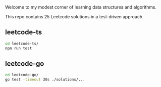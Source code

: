 Welcome to my modest corner of learning data structures and algorithms.

This repo contains 25 Leetcode solutions in a test-driven approach.

## leetcode-ts

```sh
cd leetcode-ts/
npm run test
```

## leetcode-go

```sh
cd leetcode-go/
go test -timeout 30s ./solutions/...
```
